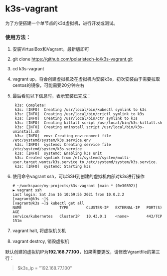 # k3s-vagrant

为了方便搭建一个单节点的k3d虚拟机，进行开发或测试。

### 使用方法：
1. 安装VirtualBox和Vagrant，最新版即可
2. git clone https://github.com/polaristech-io/k3s-vagrant.git
3. cd k3s-vagrant
4. vagrant up，将会创建虚拟机及在虚拟机内安装k3s，初次安装由于需要拉取centos的镜像，可能需要20分钟左右
5. 最后看见以下信息时，表示安装已完成：

        k3s: Complete!
        k3s: [INFO]  Creating /usr/local/bin/kubectl symlink to k3s
        k3s: [INFO]  Creating /usr/local/bin/crictl symlink to k3s
        k3s: [INFO]  Creating /usr/local/bin/ctr symlink to k3s
        k3s: [INFO]  Creating killall script /usr/local/bin/k3s-killall.sh
        k3s: [INFO]  Creating uninstall script /usr/local/bin/k3s-uninstall.sh
        k3s: [INFO]  env: Creating environment file /etc/systemd/system/k3s.service.env
        k3s: [INFO]  systemd: Creating service file /etc/systemd/system/k3s.service
        k3s: [INFO]  systemd: Enabling k3s unit
        k3s: Created symlink from /etc/systemd/system/multi-user.target.wants/k3s.service to /etc/systemd/system/k3s.service.
        k3s: [INFO]  systemd: Starting k3s


6. 使用命令vagrant ssh，可以SSH到创建的虚拟机内部对k3s进行操作

       # ~/workspace/my-projects/k3s-vagrant [main * (0e30892)] 
       ▶ vagrant ssh 
       Last login: Sat Jan 16 10:59:55 2021 from 10.0.2.2
       [vagrant@k3s ~]$
       [vagrant@k3s ~]$ kubectl get all
       NAME                 TYPE        CLUSTER-IP   EXTERNAL-IP   PORT(S)   AGE
       service/kubernetes   ClusterIP   10.43.0.1    <none>        443/TCP   151m

7. vagrant halt, 将虚拟机关机
8. vagrant destroy, 销毁虚拟机

默认创建的虚拟机IP为**192.168.77.100**，如果需要更改，请修改Vgrantfile的第三行：
> $k3s_ip = "192.168.77.100"
